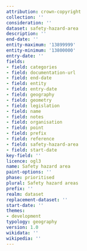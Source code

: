 ```yaml
---
attribution: crown-copyright
collection: ''
consideration: ''
dataset: safety-hazard-area
description: ''
end-date: ''
entity-maximum: '13899999'
entity-minimum: '13800000'
entry-date: ''
fields:
- field: categories
- field: documentation-url
- field: end-date
- field: entity
- field: entry-date
- field: geography
- field: geometry
- field: legislation
- field: name
- field: notes
- field: organisation
- field: point
- field: prefix
- field: reference
- field: safety-hazard-area
- field: start-date
key-field: ''
licence: ogl3
name: Safety hazard area
paint-options: ''
phase: prioritised
plural: Safety hazard areas
prefix: ''
realm: dataset
replacement-dataset: ''
start-date: ''
themes:
- development
typology: geography
version: 1.0
wikidata: ''
wikipedia: ''
---
```


